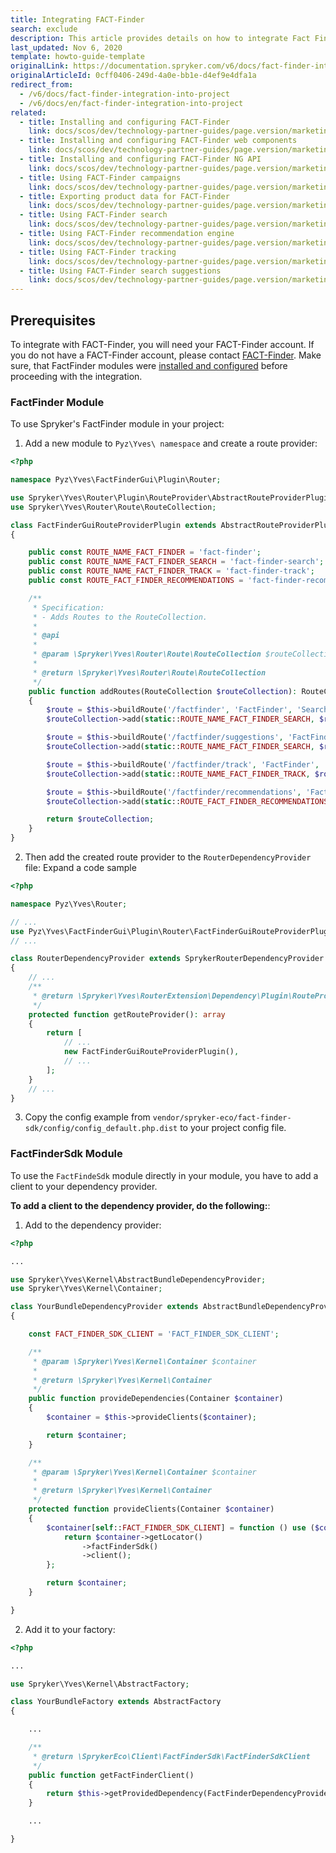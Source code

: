 ```yaml
---
title: Integrating FACT-Finder
search: exclude
description: This article provides details on how to integrate Fact Finder modules into the Spryker project.
last_updated: Nov 6, 2020
template: howto-guide-template
originalLink: https://documentation.spryker.com/v6/docs/fact-finder-integration-into-project
originalArticleId: 0cff0406-249d-4a0e-bb1e-d4ef9e4dfa1a
redirect_from:
  - /v6/docs/fact-finder-integration-into-project
  - /v6/docs/en/fact-finder-integration-into-project
related:
  - title: Installing and configuring FACT-Finder
    link: docs/scos/dev/technology-partner-guides/page.version/marketing-and-conversion/analytics/fact-finder/installing-and-configuring-fact-finder.html
  - title: Installing and configuring FACT-Finder web components
    link: docs/scos/dev/technology-partner-guides/page.version/marketing-and-conversion/analytics/fact-finder/installing-and-configuring-fact-finder-web-components.html
  - title: Installing and configuring FACT-Finder NG API
    link: docs/scos/dev/technology-partner-guides/page.version/marketing-and-conversion/analytics/fact-finder/installing-and-configuring-the-fact-finder-ng-api.html
  - title: Using FACT-Finder campaigns
    link: docs/scos/dev/technology-partner-guides/page.version/marketing-and-conversion/analytics/fact-finder/using-fact-finder-campaigns.html
  - title: Exporting product data for FACT-Finder
    link: docs/scos/dev/technology-partner-guides/page.version/marketing-and-conversion/analytics/fact-finder/exporting-product-data-for-fact-finder.html
  - title: Using FACT-Finder search
    link: docs/scos/dev/technology-partner-guides/page.version/marketing-and-conversion/analytics/fact-finder/using-fact-finder-search.html
  - title: Using FACT-Finder recommendation engine
    link: docs/scos/dev/technology-partner-guides/page.version/marketing-and-conversion/analytics/fact-finder/using-fact-finder-recommendation-engine.html
  - title: Using FACT-Finder tracking
    link: docs/scos/dev/technology-partner-guides/page.version/marketing-and-conversion/analytics/fact-finder/using-fact-finder-tracking.html
  - title: Using FACT-Finder search suggestions
    link: docs/scos/dev/technology-partner-guides/page.version/marketing-and-conversion/analytics/fact-finder/using-fact-finder-search-suggestions.html
---
```


## Prerequisites

To integrate with FACT-Finder, you will need your FACT-Finder account. If you do not have a FACT-Finder account, please contact [FACT-Finder](http://www.fact-finder.de/).
Make sure, that FactFinder modules were [installed and configured](/docs/scos/dev/technology-partner-guides/{{page.version}}/marketing-and-conversion/analytics/fact-finder/installing-and-configuring-fact-finder.html) before proceeding with the integration.

### FactFinder Module

To use Spryker's FactFinder module in your project:

1. Add a new module to `Pyz\Yves\ namespace` and create a route provider:

```php
<?php

namespace Pyz\Yves\FactFinderGui\Plugin\Router;

use Spryker\Yves\Router\Plugin\RouteProvider\AbstractRouteProviderPlugin;
use Spryker\Yves\Router\Route\RouteCollection;

class FactFinderGuiRouteProviderPlugin extends AbstractRouteProviderPlugin
{

    public const ROUTE_NAME_FACT_FINDER = 'fact-finder';
    public const ROUTE_NAME_FACT_FINDER_SEARCH = 'fact-finder-search';
    public const ROUTE_NAME_FACT_FINDER_TRACK = 'fact-finder-track';
    public const ROUTE_FACT_FINDER_RECOMMENDATIONS = 'fact-finder-recommendations';

    /**
     * Specification:
     * - Adds Routes to the RouteCollection.
     *
     * @api
     *
     * @param \Spryker\Yves\Router\Route\RouteCollection $routeCollection
     *
     * @return \Spryker\Yves\Router\Route\RouteCollection
     */
    public function addRoutes(RouteCollection $routeCollection): RouteCollection
    {
        $route = $this->buildRoute('/factfinder', 'FactFinder', 'Search', 'index');
        $routeCollection->add(static::ROUTE_NAME_FACT_FINDER_SEARCH, $route);

        $route = $this->buildRoute('/factfinder/suggestions', 'FactFinder', 'Suggestions', 'index');
        $routeCollection->add(static::ROUTE_NAME_FACT_FINDER_SEARCH, $route);

        $route = $this->buildRoute('/factfinder/track', 'FactFinder', 'Track', 'index');
        $routeCollection->add(static::ROUTE_NAME_FACT_FINDER_TRACK, $route);

        $route = $this->buildRoute('/factfinder/recommendations', 'FactFinder', 'Recommendations', 'index');
        $routeCollection->add(static::ROUTE_FACT_FINDER_RECOMMENDATIONS, $route);

        return $routeCollection;
    }
}
```

2. Then add the created route provider to the `RouterDependencyProvider` file:    Expand a code sample   

```php
<?php

namespace Pyz\Yves\Router;

// ...
use Pyz\Yves\FactFinderGui\Plugin\Router\FactFinderGuiRouteProviderPlugin;
// ...

class RouterDependencyProvider extends SprykerRouterDependencyProvider
{
    // ...
    /**
     * @return \Spryker\Yves\RouterExtension\Dependency\Plugin\RouteProviderPluginInterface[]
     */
    protected function getRouteProvider(): array
    {
        return [
            // ...
            new FactFinderGuiRouteProviderPlugin(),
            // ...
        ];
    }
    // ...
}
```
3. Copy the config example from `vendor/spryker-eco/fact-finder-sdk/config/config_default.php.dist` to your project config file.

### FactFinderSdk Module

To use the `FactFindeSdk` module directly in your module, you have to add a client to your dependency provider.

**To add a client to the dependency provider, do the following:**:

1. Add to the dependency provider:  

```php
<?php

...

use Spryker\Yves\Kernel\AbstractBundleDependencyProvider;
use Spryker\Yves\Kernel\Container;

class YourBundleDependencyProvider extends AbstractBundleDependencyProvider
{

    const FACT_FINDER_SDK_CLIENT = 'FACT_FINDER_SDK_CLIENT';

    /**
     * @param \Spryker\Yves\Kernel\Container $container
     *
     * @return \Spryker\Yves\Kernel\Container
     */
    public function provideDependencies(Container $container)
    {
        $container = $this->provideClients($container);

        return $container;
    }

    /**
     * @param \Spryker\Yves\Kernel\Container $container
     *
     * @return \Spryker\Yves\Kernel\Container
     */
    protected function provideClients(Container $container)
    {
        $container[self::FACT_FINDER_SDK_CLIENT] = function () use ($container) {
            return $container->getLocator()
                ->factFinderSdk()
                ->client();
        };

        return $container;
    }

}
```
2. Add it to your factory:

```php
<?php

...

use Spryker\Yves\Kernel\AbstractFactory;

class YourBundleFactory extends AbstractFactory
{

    ...

    /**
     * @return \SprykerEco\Client\FactFinderSdk\FactFinderSdkClient
     */
    public function getFactFinderClient()
    {
        return $this->getProvidedDependency(FactFinderDependencyProvider::FACT_FINDER_SDK_CLIENT);
    }

    ...

}
```
